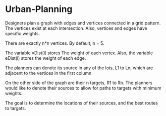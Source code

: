 # Urban-Planning

Designers plan a graph with edges and vertices connected in a grid pattern.
The vertices exist at each intersection. Also, vertices and edges have specific weights.

There are exactly n*n vertices. By default, n = 5.

The variable vDist(i) stores The weight of each vertex.
Also,  the variable eDist(i) stores the weight of each edge.

The planners can denote its source in any of the lots, L1 to Ln, 
which are adjacent to the vertices in the first column.

On the other side of the graph are their n targets, R1 to Rn.
The planners would like to denote their sources to allow for paths to targets with minimum weights.

The goal is to determine the locations of their sources,
and the best routes to targets.
